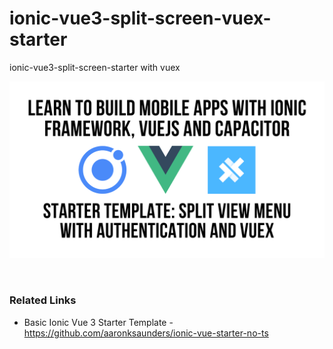 # ionic-vue3-split-screen-vuex-starter
ionic-vue3-split-screen-starter with vuex


<p align="center">
  <img src="Learn to Build Mobile Apps With Ionic Framework, VUEJS, and Capacitor (15).png"  width="550" /><br />
</p>
<br/>

### Related Links
- Basic Ionic Vue 3 Starter Template - https://github.com/aaronksaunders/ionic-vue-starter-no-ts
